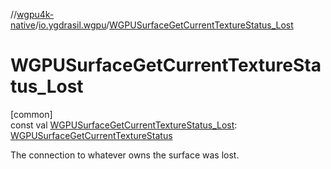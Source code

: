 //[wgpu4k-native](../../index.md)/[io.ygdrasil.wgpu](index.md)/[WGPUSurfaceGetCurrentTextureStatus_Lost](-w-g-p-u-surface-get-current-texture-status_-lost.md)

# WGPUSurfaceGetCurrentTextureStatus_Lost

[common]\
const val [WGPUSurfaceGetCurrentTextureStatus_Lost](-w-g-p-u-surface-get-current-texture-status_-lost.md): [WGPUSurfaceGetCurrentTextureStatus](-w-g-p-u-surface-get-current-texture-status/index.md)

The connection to whatever owns the surface was lost.